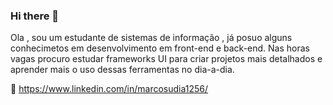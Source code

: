 ### Hi there 👋

<!--
**marcosvinirocha/marcosvinirocha** is a ✨ _special_ ✨ repository because its `README.md` (this file) appears on your GitHub profile.

Here are some ideas to get you started:

- 🔭 I’m currently working on ...
- 🌱 I’m currently learning ...
- 👯 I’m looking to collaborate on ...
- 🤔 I’m looking for help with ...
- 💬 Ask me about ...
- 📫 How to reach me: ...
- 😄 Pronouns: ...
- ⚡ Fun fact: ...
-->

Ola , sou um estudante de sistemas de informação , já posuo alguns conhecimetos em desenvolvimento em front-end e back-end. Nas horas vagas procuro estudar frameworks UI para criar projetos mais detalhados e aprender mais o uso dessas ferramentas no dia-a-dia.

🏢 https://www.linkedin.com/in/marcosudia1256/
